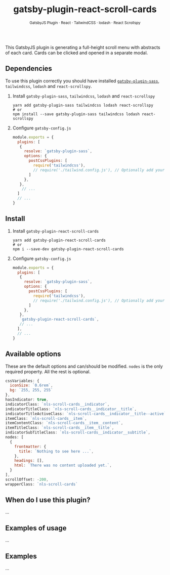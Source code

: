 <div align="center">
  <h1>gatsby-plugin-react-scroll-cards</h1>
  <sup>GatsbyJS Plugin · React · TailwindCSS · lodash · React Scrollspy</sup>
</div>

<br><br>

This GatsbyJS plugin is generating a full-height scroll menu with abstracts of each card. Cards can be clicked and opened in a separate modal.

## Dependencies

To use this plugin correctly you should have installed [`gatsby-plugin-sass`](https://www.gatsbyjs.org/packages/gatsby-plugin-sass/), `tailwindcss`, `lodash` and `react-scrollspy`.

1. Install `gatsby-plugin-sass`, `tailwindcss`, `lodash` and `react-scrollspy`
   ```shell
   yarn add gatsby-plugin-sass tailwindcss lodash react-scrollspy
   # or
   npm install --save gatsby-plugin-sass tailwindcss lodash react-scrollspy
   ```

1. Configure `gatsby-config.js`
   ```javascript
   module.exports = {
     plugins: [
      {
        resolve: `gatsby-plugin-sass`,
        options: {
          postCssPlugins: [
            require('tailwindcss'),
            // require('./tailwind.config.js'), // Optionally add your personal tailwind config
          ]
        },
      },
       // ...
     ]
     // ...
   }
   ```

<!-- ## Learning Resources (optional)

If there are other tutorials, docs, and learning resources that are necessary or helpful to someone using this plugin, please link to those here. -->

## Install

1. Install `gatsby-plugin-react-scroll-cards`
   ```shell
   yarn add gatsby-plugin-react-scroll-cards
   # or
   npm i --save-dev gatsby-plugin-react-scroll-cards
   ```

2. Configure `gatsby-config.js`
   ```javascript
   module.exports = {
     plugins: [
      {
        resolve: `gatsby-plugin-sass`,
        options: {
          postCssPlugins: [
            require('tailwindcss'),
            // require('./tailwind.config.js'), // Optionally add your personal tailwind config
          ]
        },
      },
      `gatsby-plugin-react-scroll-cards`,
      // ...
     ],
     // ...
   }
   ```

## Available options

These are the default options and can/should be modified.
`nodes` is the only required property.
All the rest is optional.

```javascript
cssVariables: {
  iconSize: `0.6rem`,
  bg: `255, 255, 255`
},
hasIndicator: true,
indicatorClass: `nls-scroll-cards__indicator`,
indicatorTitleClass: `nls-scroll-cards__indicator__title`,
indicatorTitleActiveClass: `nls-scroll-cards__indicator__title--active`,
itemClass: `nls-scroll-cards__item`,
itemContentClass: `nls-scroll-cards__item__content`,
itemTitleClass: `nls-scroll-cards__item__title`,
indicatorSubTitleClass: `nls-scroll-cards__indicator__subtitle`,
nodes: [
  {
    frontmatter: {
      title: `Nothing to see here ...`,
    },
    headings: [],
    html: `There was no content uploaded yet.`,
  }
],
scrollOffset: -200,
wrapperClass: `nls-scroll-cards`
```

## When do I use this plugin?

...


## Examples of usage

...


## Examples

...

<!-- ## How to run tests

## How to develop locally

## How to contribute

If you have unanswered questions, would like help with enhancing or debugging the plugin, it is nice to include instructions for people who want to contribute to your plugin. -->